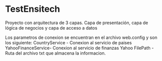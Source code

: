 # TestEnsitech
Proyecto con arquitectura de 3 capas. Capa de presentación, capa de lógica de negocios y capa de acceso a datos

Los parametros de conexion se encuentran en el archivo web.config y son los siguiente:
CountryService - Conexion al servicio de paises
YahooFinanceService- Conexion al servicio de finanzas Yahoo
FilePath - Ruta del archivo txt que almacena la informacion.
